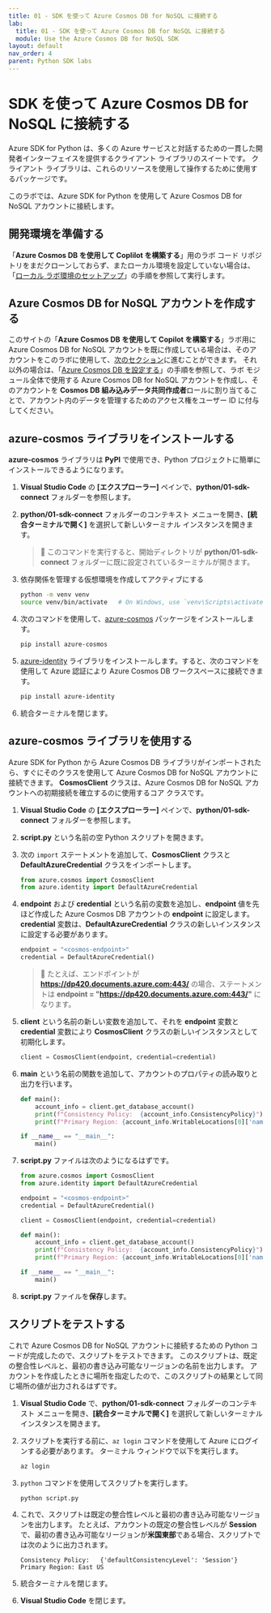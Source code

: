 ```yaml
---
title: 01 - SDK を使って Azure Cosmos DB for NoSQL に接続する
lab:
  title: 01 - SDK を使って Azure Cosmos DB for NoSQL に接続する
  module: Use the Azure Cosmos DB for NoSQL SDK
layout: default
nav_order: 4
parent: Python SDK labs
---
```


# SDK を使って Azure Cosmos DB for NoSQL に接続する

Azure SDK for Python は、多くの Azure サービスと対話するための一貫した開発者インターフェイスを提供するクライアント ライブラリのスイートです。 クライアント ライブラリは、これらのリソースを使用して操作するために使用するパッケージです。

このラボでは、Azure SDK for Python を使用して Azure Cosmos DB for NoSQL アカウントに接続します。

## 開発環境を準備する

「**Azure Cosmos DB を使用して Coplilot を構築する**」用のラボ コード リポジトリをまだクローンしておらず、またローカル環境を設定していない場合は、「[ローカル ラボ環境のセットアップ](00-setup-lab-environment.md)」の手順を参照して実行します。

## Azure Cosmos DB for NoSQL アカウントを作成する

このサイトの「**Azure Cosmos DB を使用して Copilot を構築する**」ラボ用に Azure Cosmos DB for NoSQL アカウントを既に作成している場合は、そのアカウントをこのラボに使用して、[次のセクション](#install-the-azure-cosmos-library)に進むことができます。 それ以外の場合は、「[Azure Cosmos DB を設定する](../../common/instructions/00-setup-cosmos-db.md)」の手順を参照して、ラボ モジュール全体で使用する Azure Cosmos DB for NoSQL アカウントを作成し、そのアカウントを **Cosmos DB 組み込みデータ共同作成者**ロールに割り当てることで、アカウント内のデータを管理するためのアクセス権をユーザー ID に付与してください。

## azure-cosmos ライブラリをインストールする

**azure-cosmos** ライブラリは **PyPI** で使用でき、Python プロジェクトに簡単にインストールできるようになります。

1. **Visual Studio Code** の **[エクスプローラー]** ペインで、**python/01-sdk-connect** フォルダーを参照します。

1. **python/01-sdk-connect** フォルダーのコンテキスト メニューを開き、**[統合ターミナルで開く]** を選択して新しいターミナル インスタンスを開きます。

    > &#128221; このコマンドを実行すると、開始ディレクトリが **python/01-sdk-connect** フォルダーに既に設定されているターミナルが開きます。

1. 依存関係を管理する仮想環境を作成してアクティブにする

   ```bash
   python -m venv venv
   source venv/bin/activate   # On Windows, use `venv\Scripts\activate`
   ```

1. 次のコマンドを使用して、[azure-cosmos][pypi.org/project/azure-cosmos] パッケージをインストールします。

   ```bash
   pip install azure-cosmos
   ```

1. [azure-identity][pypi.org/project/azure-identity] ライブラリをインストールします。すると、次のコマンドを使用して Azure 認証により Azure Cosmos DB ワークスペースに接続できます。

   ```bash
   pip install azure-identity
   ```

1. 統合ターミナルを閉じます。

## azure-cosmos ライブラリを使用する

Azure SDK for Python から Azure Cosmos DB ライブラリがインポートされたら、すぐにそのクラスを使用して Azure Cosmos DB for NoSQL アカウントに接続できます。 **CosmosClient** クラスは、Azure Cosmos DB for NoSQL アカウントへの初期接続を確立するのに使用するコア クラスです。

1. **Visual Studio Code** の **[エクスプローラー]** ペインで、**python/01-sdk-connect** フォルダーを参照します。

1. **script.py** という名前の空 Python スクリプトを開きます。

1. 次の `import` ステートメントを追加して、**CosmosClient** クラスと **DefaultAzureCredential** クラスをインポートします。

   ```python
   from azure.cosmos import CosmosClient
   from azure.identity import DefaultAzureCredential
   ```

1. **endpoint** および **credential** という名前の変数を追加し、**endpoint** 値を先ほど作成した Azure Cosmos DB アカウントの **endpoint** に設定します。 **credential** 変数は、**DefaultAzureCredential** クラスの新しいインスタンスに設定する必要があります。

   ```python
   endpoint = "<cosmos-endpoint>"
   credential = DefaultAzureCredential()
   ```

    > &#128221; たとえば、エンドポイントが **https://dp420.documents.azure.com:443/** の場合、ステートメントは **endpoint = "https://dp420.documents.azure.com:443/"** になります。

1. **client** という名前の新しい変数を追加して、それを **endpoint** 変数と **credential** 変数により **CosmosClient** クラスの新しいインスタンスとして初期化します。

   ```python
   client = CosmosClient(endpoint, credential=credential)
   ```

1. **main** という名前の関数を追加して、アカウントのプロパティの読み取りと出力を行います。

   ```python
   def main():
       account_info = client.get_database_account()
       print(f"Consistency Policy:  {account_info.ConsistencyPolicy}")
       print(f"Primary Region: {account_info.WritableLocations[0]['name']}")

   if __name__ == "__main__":
       main()
   ```

1. **script.py** ファイルは次のようになるはずです。

   ```python
   from azure.cosmos import CosmosClient
   from azure.identity import DefaultAzureCredential

   endpoint = "<cosmos-endpoint>"
   credential = DefaultAzureCredential()

   client = CosmosClient(endpoint, credential=credential)

   def main():
       account_info = client.get_database_account()
       print(f"Consistency Policy:  {account_info.ConsistencyPolicy}")
       print(f"Primary Region: {account_info.WritableLocations[0]['name']}")

   if __name__ == "__main__":
       main()
    ```

1. **script.py** ファイルを**保存**します。

## スクリプトをテストする

これで Azure Cosmos DB for NoSQL アカウントに接続するための Python コードが完成したので、スクリプトをテストできます。 このスクリプトは、既定の整合性レベルと、最初の書き込み可能なリージョンの名前を出力します。 アカウントを作成したときに場所を指定したので、このスクリプトの結果として同じ場所の値が出力されるはずです。

1. **Visual Studio Code** で、**python/01-sdk-connect** フォルダーのコンテキスト メニューを開き、**[統合ターミナルで開く]** を選択して新しいターミナル インスタンスを開きます。

1. スクリプトを実行する前に、`az login` コマンドを使用して Azure にログインする必要があります。 ターミナル ウィンドウで以下を実行します。

   ```bash
   az login
   ```

1. `python` コマンドを使用してスクリプトを実行します。

   ```bash
   python script.py
   ```

1. これで、スクリプトは既定の整合性レベルと最初の書き込み可能なリージョンを出力します。 たとえば、アカウントの既定の整合性レベルが **Session** で、最初の書き込み可能なリージョンが**米国東部**である場合、スクリプトでは次のように出力されます。

   ```text
   Consistency Policy:   {'defaultConsistencyLevel': 'Session'}
   Primary Region: East US
   ```

1. 統合ターミナルを閉じます。

1. **Visual Studio Code** を閉じます。

[pypi.org/project/azure-cosmos]: https://pypi.org/project/azure-cosmos
[pypi.org/project/azure-identity]: https://pypi.org/project/azure-identity

